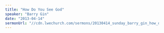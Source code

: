```yaml
---
title: "How Do You See God"
speaker: "Barry Gin"
date: "2013-04-14"
sermonUrl: "//cdn.lwechurch.com/sermons/20130414_sunday_barry_gin_how_do_you_see_god.mp3"
---
```

